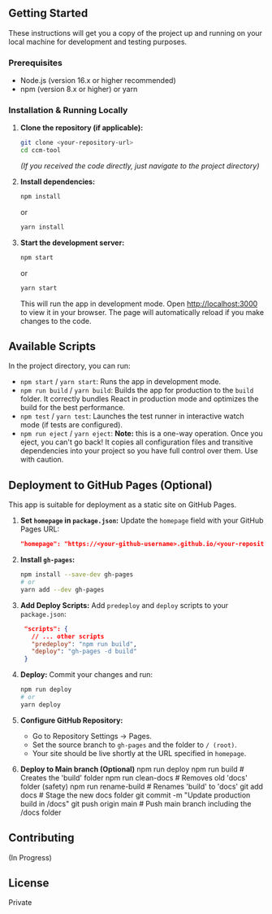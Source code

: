 
## Getting Started

These instructions will get you a copy of the project up and running on your local machine for development and testing purposes.

### Prerequisites

*   Node.js (version 16.x or higher recommended)
*   npm (version 8.x or higher) or yarn

### Installation & Running Locally

1.  **Clone the repository (if applicable):**
    ```bash
    git clone <your-repository-url>
    cd ccm-tool
    ```
    *(If you received the code directly, just navigate to the project directory)*

2.  **Install dependencies:**
    ```bash
    npm install
    ```
    or
    ```bash
    yarn install
    ```

3.  **Start the development server:**
    ```bash
    npm start
    ```
    or
    ```bash
    yarn start
    ```
    This will run the app in development mode. Open [http://localhost:3000](http://localhost:3000) to view it in your browser. The page will automatically reload if you make changes to the code.

## Available Scripts

In the project directory, you can run:

*   `npm start` / `yarn start`: Runs the app in development mode.
*   `npm run build` / `yarn build`: Builds the app for production to the `build` folder. It correctly bundles React in production mode and optimizes the build for the best performance.
*   `npm test` / `yarn test`: Launches the test runner in interactive watch mode (if tests are configured).
*   `npm run eject` / `yarn eject`: **Note:** this is a one-way operation. Once you eject, you can't go back! It copies all configuration files and transitive dependencies into your project so you have full control over them. Use with caution.

## Deployment to GitHub Pages (Optional)

This app is suitable for deployment as a static site on GitHub Pages.

1.  **Set `homepage` in `package.json`:**
    Update the `homepage` field with your GitHub Pages URL:
    ```json
    "homepage": "https://<your-github-username>.github.io/<your-repository-name>"
    ```

2.  **Install `gh-pages`:**
    ```bash
    npm install --save-dev gh-pages
    # or
    yarn add --dev gh-pages
    ```

3.  **Add Deploy Scripts:**
    Add `predeploy` and `deploy` scripts to your `package.json`:
    ```json
     "scripts": {
       // ... other scripts
       "predeploy": "npm run build",
       "deploy": "gh-pages -d build"
     }
    ```

4.  **Deploy:**
    Commit your changes and run:
    ```bash
    npm run deploy
    # or
    yarn deploy
    ```


5.  **Configure GitHub Repository:**
    *   Go to Repository Settings -> Pages.
    *   Set the source branch to `gh-pages` and the folder to `/ (root)`.
    *   Your site should be live shortly at the URL specified in `homepage`.

6. **Deploy to Main branch (Optional)**
        npm run deploy
        npm run build       # Creates the 'build' folder
        npm run clean-docs  # Removes old 'docs' folder (safety)
        npm run rename-build # Renames 'build' to 'docs'
        git add docs        # Stage the new docs folder
        git commit -m "Update production build in /docs"
        git push origin main # Push main branch including the /docs folder

## Contributing

(In Progress)

## License

Private